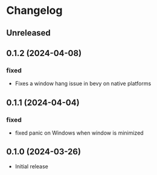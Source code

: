 # Changelog

<!-- Instructions

This changelog follows the patterns described here: <https://keepachangelog.com/en/1.0.0/>.

Subheadings to categorize changes are `added, changed, deprecated, removed, fixed, security`.

-->

## Unreleased

## 0.1.2 (2024-04-08)

### fixed

- Fixes a window hang issue in bevy on native platforms

## 0.1.1 (2024-04-04)

### fixed

- fixed panic on Windows when window is minimized

## 0.1.0 (2024-03-26)

- Initial release

